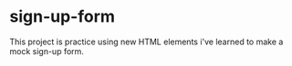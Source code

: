 # sign-up-form

This project is practice using new HTML elements i've learned to make a mock sign-up form.